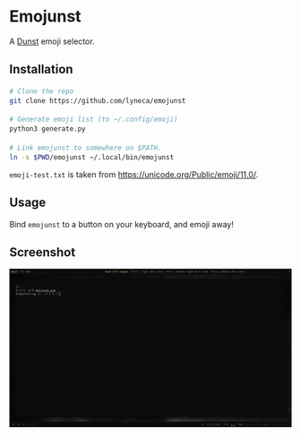 # Emojunst

A [Dunst](https://github.com/dunst-project/dunst) emoji selector.

## Installation

```bash
# Clone the repo
git clone https://github.com/lyneca/emojunst

# Generate emoji list (to ~/.config/emoji)
python3 generate.py

# Link emojunst to somewhere on $PATH.
ln -s $PWD/emojunst ~/.local/bin/emojunst
```

`emoji-test.txt` is taken from https://unicode.org/Public/emoji/11.0/.

## Usage

Bind `emojunst` to a button on your keyboard, and emoji away!

## Screenshot

![emojunst screenshot](screenshot.png)
